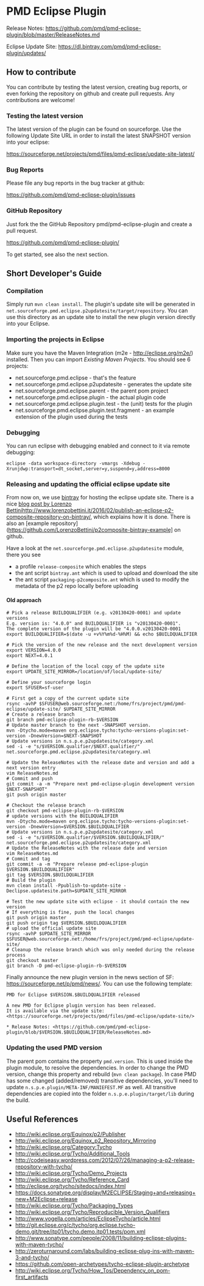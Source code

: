 # PMD Eclipse Plugin

Release Notes: <https://github.com/pmd/pmd-eclipse-plugin/blob/master/ReleaseNotes.md>

Eclipse Update Site: <https://dl.bintray.com/pmd/pmd-eclipse-plugin/updates/>

## How to contribute

You can contribute by testing the latest version, creating bug reports, or even forking
the repository on github and create pull requests. Any contributions are welcome!


### Testing the latest version
The latest version of the plugin can be found on sourceforge. Use the following
Update Site URL in order to install the latest SNAPSHOT version into your eclipse:

<https://sourceforge.net/projects/pmd/files/pmd-eclipse/update-site-latest/>

### Bug Reports
Please file any bug reports in the bug tracker at github:

<https://github.com/pmd/pmd-eclipse-plugin/issues>

### GitHub Repository

Just fork the the GitHub Repository pmd/pmd-eclipse-plugin and create a pull request.

<https://github.com/pmd/pmd-eclipse-plugin/>

To get started, see also the next section.


## Short Developer's Guide

### Compilation
Simply run `mvn clean install`. The plugin's update site will be generated in
`net.sourceforge.pmd.eclipse.p2updatesite/target/repository`. You can use this directory as
an update site to install the new plugin version directly into your Eclipse.

### Importing the projects in Eclipse
Make sure you have the Maven Integration (m2e - http://eclipse.org/m2e/) installed. Then you can
import *Existing Maven Projects*.
You should see 6 projects:

* net.sourceforge.pmd.eclipse - that's the feature
* net.sourceforge.pmd.eclipse.p2updatesite - generates the update site
* net.sourceforge.pmd.eclipse.parent - the parent pom project
* net.sourceforge.pmd.eclipse.plugin - the actual plugin code
* net.sourceforge.pmd.eclipse.plugin.test - the (unit) tests for the plugin
* net.sourceforge.pmd.eclipse.plugin.test.fragment - an example extension of the plugin used during the tests

### Debugging
You can run eclipse with debugging enabled and connect to it via remote debugging:

    eclipse -data workspace-directory -vmargs -Xdebug -Xrunjdwp:transport=dt_socket,server=y,suspend=y,address=8000


### Releasing and updating the official eclipse update site

From now on, we use [bintray](https://bintray.com) for hosting the eclipse update site.
There is a nice [blog post by Lorenzo Bettini]()http://www.lorenzobettini.it/2016/02/publish-an-eclipse-p2-composite-repository-on-bintray/, which explains how it is done. There is also an [example repository](https://github.com/LorenzoBettini/p2composite-bintray-example] on github.


Have a look at the `net.sourceforge.pmd.eclipse.p2updatesite` module, there you see

*   a profile `release-composite` which enables the steps
*   the ant script `bintray.ant` which is used to upload and download the site
*   the ant script `packaging-p2composite.ant` which is used to modify the metadata of the
    p2 repo locally before uploading


#### Old approach

    # Pick a release BUILDQUALIFIER (e.g. v20130420-0001) and update versions
    E.g. version is: "4.0.0" and BUILDQUALIFIER is "v20130420-0001".
    The complete version of the plugin will be "4.0.0.v20130420-0001
    export BUILDQUALIFIER=$(date -u +v%Y%m%d-%H%M) && echo $BUILDQUALIFIER
    
    # Pick the version of the new release and the next development version
    export VERSION=4.0.0
    export NEXT=4.0.1
    
    # Define the location of the local copy of the update site
    export UPDATE_SITE_MIRROR=/location/of/local/update-site/
    
    # Define your sourceforge login
    export SFUSER=sf-user
    
    # First get a copy of the current update site
    rsync -avhP $SFUSER@web.sourceforge.net:/home/frs/project/pmd/pmd-eclipse/update-site/ $UPDATE_SITE_MIRROR
    # Create a release branch
    git branch pmd-eclipse-plugin-rb-$VERSION
    # Update master branch to the next -SNAPSHOT version.
    mvn -Dtycho.mode=maven org.eclipse.tycho:tycho-versions-plugin:set-version -DnewVersion=$NEXT-SNAPSHOT
    # Update versions in n.s.p.e.p2updatesite/category.xml
    sed -i -e "s/$VERSION.qualifier/$NEXT.qualifier/" net.sourceforge.pmd.eclipse.p2updatesite/category.xml
    
    # Update the ReleaseNotes with the release date and version and add a next version entry
    vim ReleaseNotes.md
    # Commit and push
    git commit -a -m "Prepare next pmd-eclipse-plugin development version $NEXT-SNAPSHOT"
    git push origin master
    
    # Checkout the release branch
    git checkout pmd-eclipse-plugin-rb-$VERSION
    # update versions with the BUILDQUALIFIER
    mvn -Dtycho.mode=maven org.eclipse.tycho:tycho-versions-plugin:set-version -DnewVersion=$VERSION.$BUILDQUALIFIER
    # Update versions in n.s.p.e.p2updatesite/category.xml
    sed -i -e "s/$VERSION.qualifier/$VERSION.$BUILDQUALIFIER/" net.sourceforge.pmd.eclipse.p2updatesite/category.xml
    # Update the ReleaseNotes with the release date and version
    vim ReleaseNotes.md
    # Commit and tag
    git commit -a -m "Prepare release pmd-eclipse-plugin $VERSION.$BUILDQUALIFIER"
    git tag $VERSION.$BUILDQUALIFIER
    # Build the plugin
    mvn clean install -Ppublish-to-update-site -Declipse.updatesite.path=$UPDATE_SITE_MIRROR

    # Test the new update site with eclipse - it should contain the new version
    # If everything is fine, push the local changes
    git push origin master
    git push origin tag $VERSION.$BUILDQUALIFIER
    # upload the official update site
    rsync -avhP $UPDATE_SITE_MIRROR $SFUSER@web.sourceforge.net:/home/frs/project/pmd/pmd-eclipse/update-site/
    # Cleanup the release branch which was only needed during the release process
    git checkout master
    git branch -D pmd-eclipse-plugin-rb-$VERSION

Finally announce the new plugin version in the news section of SF: <https://sourceforge.net/p/pmd/news/>.
You can use the following template:

    PMD for Eclipse $VERSION.$BUILDQUALIFIER released
    
    A new PMD for Eclipse plugin version has been released.
    It is available via the update site: <https://sourceforge.net/projects/pmd/files/pmd-eclipse/update-site/>
    
    * Release Notes: <https://github.com/pmd/pmd-eclipse-plugin/blob/$VERSION.$BUILDQUALIFIER/ReleaseNotes.md>




### Updating the used PMD version
The parent pom contains the property `pmd.version`. This is used inside the plugin module, to resolve the dependencies.
In order to change the PMD version, change this property and rebuild (`mvn clean package`). In case PMD has some
changed (added/removed) transitive dependencies, you'll need to update `n.s.p.e.plugin/META-INF/MANIEFEST.MF` as well.
All transitive dependencies are copied into the folder `n.s.p.e.plugin/target/lib` during the build.


## Useful References

* <http://wiki.eclipse.org/Equinox/p2/Publisher>
* <http://wiki.eclipse.org/Equinox_p2_Repository_Mirroring>
* <http://wiki.eclipse.org/Category:Tycho>
* <http://wiki.eclipse.org/Tycho/Additional_Tools>
* <http://codeiseasy.wordpress.com/2012/07/26/managing-a-p2-release-repository-with-tycho/>
* <http://wiki.eclipse.org/Tycho/Demo_Projects>
* <http://wiki.eclipse.org/Tycho/Reference_Card>
* <http://eclipse.org/tycho/sitedocs/index.html>
* <https://docs.sonatype.org/display/M2ECLIPSE/Staging+and+releasing+new+M2Eclipse+release>
* <http://wiki.eclipse.org/Tycho/Packaging_Types>
* <http://wiki.eclipse.org/Tycho/Reproducible_Version_Qualifiers>
* <http://www.vogella.com/articles/EclipseTycho/article.html>
* <http://git.eclipse.org/c/tycho/org.eclipse.tycho-demo.git/tree/itp01/tycho.demo.itp01.tests/pom.xml>
* <http://www.sonatype.com/people/2008/11/building-eclipse-plugins-with-maven-tycho/>
* <http://zeroturnaround.com/labs/building-eclipse-plug-ins-with-maven-3-and-tycho/>
* <https://github.com/open-archetypes/tycho-eclipse-plugin-archetype>
* <http://wiki.eclipse.org/Tycho/How_Tos/Dependency_on_pom-first_artifacts>
